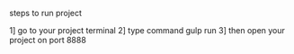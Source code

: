 steps to run project

1] go to your project terminal
2] type command gulp run
3] then open your project on port 8888